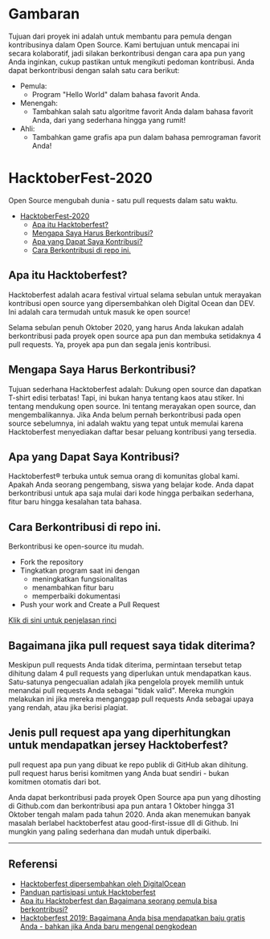 # Gambaran
Tujuan dari proyek ini adalah untuk membantu para pemula dengan kontribusinya dalam Open Source. Kami bertujuan untuk mencapai ini secara kolaboratif, jadi silakan berkontribusi dengan cara apa pun yang Anda inginkan, cukup pastikan untuk mengikuti pedoman kontribusi. Anda dapat berkontribusi dengan salah satu cara berikut:

- Pemula:
	- Program "Hello World" dalam bahasa favorit Anda.
- Menengah:
	- Tambahkan salah satu algoritme favorit Anda dalam bahasa favorit Anda, dari yang sederhana hingga yang rumit!
- Ahli:
	- Tambahkan game grafis apa pun dalam bahasa pemrograman favorit Anda!


# HacktoberFest-2020

Open Source mengubah dunia - satu pull requests dalam satu waktu. 


- [HacktoberFest-2020](#hacktoberfest-2020)
  - [Apa itu Hacktoberfest?](#Apa-itu-Hacktoberfest)
  - [Mengapa Saya Harus Berkontribusi?](#Mengapa-Saya-Harus-Berkontribusi)
  - [Apa yang Dapat Saya Kontribusi?](#Apa-yang-Dapat-Saya-Kontribusi)
  - [Cara Berkontribusi di repo ini.](#Cara-Berkontribusi-di-repo-ini)

## Apa itu Hacktoberfest?

Hacktoberfest adalah acara festival virtual selama sebulan untuk merayakan kontribusi open source yang dipersembahkan oleh Digital Ocean dan DEV. Ini adalah cara termudah untuk masuk ke open source!

Selama sebulan penuh Oktober 2020, yang harus Anda lakukan adalah berkontribusi pada proyek open source apa pun dan membuka setidaknya 4 pull requests. Ya, proyek apa pun dan segala jenis kontribusi.

## Mengapa Saya Harus Berkontribusi?

Tujuan sederhana Hacktoberfest adalah:
Dukung open source dan dapatkan T-shirt edisi terbatas!
Tapi, ini bukan hanya tentang kaos atau stiker. Ini tentang mendukung open source. Ini tentang merayakan open source, dan mengembalikannya. Jika Anda belum pernah berkontribusi pada open source sebelumnya, ini adalah waktu yang tepat untuk memulai karena Hacktoberfest menyediakan daftar besar peluang kontribusi yang tersedia.

## Apa yang Dapat Saya Kontribusi?

Hacktoberfest® terbuka untuk semua orang di komunitas global kami. Apakah Anda seorang pengembang, siswa yang belajar kode. Anda dapat berkontribusi untuk apa saja mulai dari kode hingga perbaikan sederhana, fitur baru hingga kesalahan tata bahasa.

## Cara Berkontribusi di repo ini.

Berkontribusi ke open-source itu mudah.

- Fork the repository
- Tingkatkan program saat ini dengan
  - meningkatkan fungsionalitas
  - menambahkan fitur baru
  - memperbaiki dokumentasi
- Push your work and Create a Pull Request

[Klik di sini untuk penjelasan rinci](/Contribute.md)

## Bagaimana jika pull request saya tidak diterima?

Meskipun pull requests Anda tidak diterima, permintaan tersebut tetap dihitung dalam 4 pull requests yang diperlukan untuk mendapatkan kaus. Satu-satunya pengecualian adalah jika pengelola proyek memilih untuk menandai pull requests Anda sebagai "tidak valid". Mereka mungkin melakukan ini jika mereka menganggap pull requests Anda sebagai upaya yang rendah, atau jika berisi plagiat.

## Jenis pull request apa yang diperhitungkan untuk mendapatkan jersey Hacktoberfest?
pull request apa pun yang dibuat ke repo publik di GitHub akan dihitung. pull request harus berisi komitmen yang Anda buat sendiri - bukan komitmen otomatis dari bot.

Anda dapat berkontribusi pada proyek Open Source apa pun yang dihosting di Github.com dan berkontribusi apa pun antara 1 Oktober hingga 31 Oktober tengah malam pada tahun 2020. Anda akan menemukan banyak masalah berlabel hacktoberfest atau good-first-issue dll di Github. Ini mungkin yang paling sederhana dan mudah untuk diperbaiki.


---
## Referensi

- [Hacktoberfest dipersembahkan oleh DigitalOcean](https://hacktoberfest.digitalocean.com/)
- [Panduan partisipasi untuk Hacktoberfest](https://dev.to/zenika/a-participation-guide-for-hacktoberfest-19c1)
- [Apa itu Hacktoberfest dan Bagaimana seorang pemula bisa berkontribusi?](https://medium.com/@bawantharathnayaka/what-is-hacktoberfest-and-how-can-a-beginner-contribute-39cf2081804e)
- [Hacktoberfest 2019: Bagaimana Anda bisa mendapatkan baju gratis Anda - bahkan jika Anda baru mengenal pengkodean](https://www.freecodecamp.org/news/hacktoberfest-2018-how-you-can-get-your-free-shirt-even-if-youre-new-to-coding-96080dd0b01b/)
